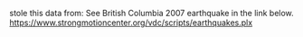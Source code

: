 stole this data from:
See British Columbia 2007 earthquake in the link below.
https://www.strongmotioncenter.org/vdc/scripts/earthquakes.plx

